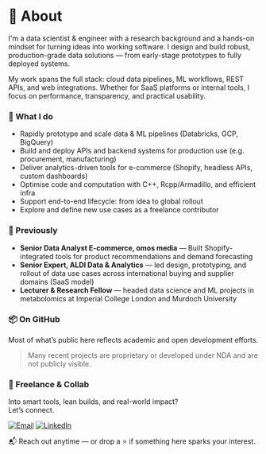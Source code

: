 # 👋 About

I'm a data scientist & engineer with a research background and a hands-on mindset for turning ideas into working software. I design and build robust, production-grade data solutions — from early-stage prototypes to fully deployed systems.

My work spans the full stack: cloud data pipelines, ML workflows, REST APIs, and web integrations. Whether for SaaS platforms or internal tools, I focus on performance, transparency, and practical usability.


### 🚀 What I do
- Rapidly prototype and scale data & ML pipelines (Databricks, GCP, BigQuery)
- Build and deploy APIs and backend systems for production use (e.g. procurement, manufacturing)
- Deliver analytics-driven tools for e-commerce (Shopify, headless APIs, custom dashboards)
- Optimise code and computation with C++, Rcpp/Armadillo, and efficient infra
- Support end-to-end lifecycle: from idea to global rollout
- Explore and define new use cases as a freelance contributor

### 🧠 Previously
- **Senior Data Analyst E-commerce, omos media** — Built Shopify-integrated tools for product recommendations and demand forecasting
- **Senior Expert, ALDI Data & Analytics** — led design, prototyping, and rollout of data use cases across international buying and supplier domains (SaaS model)
- **Lecturer & Research Fellow** — headed data science and ML projects in metabolomics at Imperial College London and Murdoch University

### 📦 On GitHub
Most of what’s public here reflects academic and open development efforts.  
> Many recent projects are proprietary or developed under NDA and are not publicly visible.

### 🤝 Freelance & Collab
Into smart tools, lean builds, and real-world impact?  
Let’s connect.

[![Email](https://img.shields.io/badge/email-tkimhofer@gmail.com-blue?logo=gmail&logoColor=white)](mailto:tkimhofer@gmail.com)
[![LinkedIn](https://img.shields.io/badge/LinkedIn-tkimhofer-blue?logo=linkedin&logoColor=white)](https://linkedin.com/in/tkimhofer)

📬 Reach out anytime — or drop a ⭐ if something here sparks your interest.

